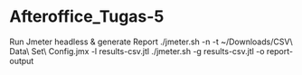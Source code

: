 # Afteroffice_Tugas-5

Run Jmeter headless & generate Report
./jmeter.sh -n -t ~/Downloads/CSV\ Data\ Set\ Config.jmx -l results-csv.jtl
./jmeter.sh -g results-csv.jtl -o report-output  
